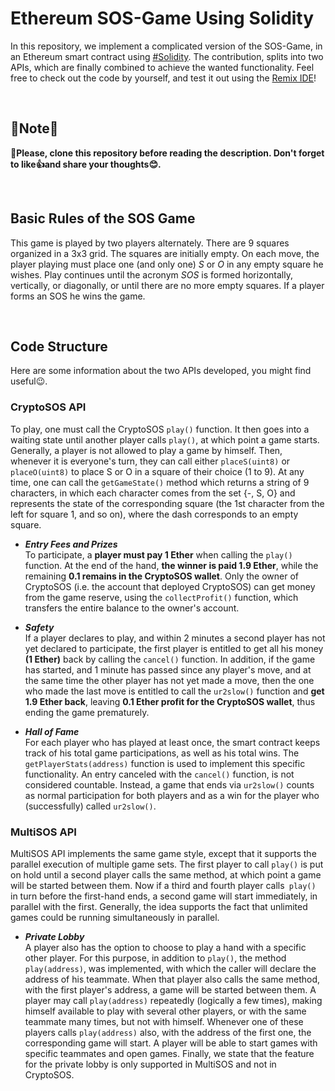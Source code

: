 # Ethereum SOS-Game Using Solidity
In this repository, we implement a complicated version of the SOS-Game, in an Ethereum smart contract using [#Solidity](https://soliditylang.org/). The contribution, splits into two APIs, which are finally combined to achieve the wanted functionality. Feel free to check out the code by yourself, and test it out using the [Remix IDE](https://remix.ethereum.org/)! 

<br>

## 📢Note📢
**🎯Please, clone this repository before reading the description. Don't forget to like👍and share your thoughts😊.**

<br>


## Basic Rules of the SOS Game
This game is played by two players alternately. There are 9 squares organized in a 3x3 grid. The squares are initially empty. On each move, the player playing must place one (and only one) *S* or *O* in any empty square he wishes. Play continues until the acronym *SOS* is formed horizontally, vertically, or diagonally, or until there are no more empty squares. If a player forms an SOS he wins the game.

<br>

## Code Structure
Here are some information about the two APIs developed, you might find useful😉.


### CryptoSOS API
To play, one must call the CryptoSOS ```play()``` function. It then goes into a waiting state until another player calls ```play()```, at which point a game starts. Generally, a player is not allowed to play a game by himself. Then, whenever it is everyone's turn, they can call either ```placeS(uint8)``` or ```placeO(uint8)``` to place S or O in a square of their choice (1 to 9). At any time, one can call the ```getGameState()``` method which returns a string of 9 characters, in which each character comes from the set {-, S, O} and represents the state of the corresponding square (the 1st character from the left for square 1, and so on), where the dash corresponds to an empty square.

- ***Entry Fees and Prizes*** <br>
To participate, a **player must pay 1 Ether** when calling the ```play()``` function. At the end of the hand, **the winner is paid 1.9 Ether**, while the remaining **0.1 remains in the CryptoSOS wallet**. Only the owner of CryptoSOS (i.e. the account that deployed CryptoSOS) can get money from the game reserve, using the ```collectProfit()``` function, which transfers the entire balance to the owner's account.

- ***Safety*** <br>
If a player declares to play, and within 2 minutes a second player has not yet declared to participate, the first player is entitled to get all his money **(1 Ether)** back by calling the ```cancel()``` function. In addition, if the game has started, and 1 minute has passed since any player's move, and at the same time the other player has not yet made a move, then the one who made the last move is entitled to call the ```ur2slow()``` function and **get 1.9 Ether back**, leaving **0.1 Ether profit for the CryptoSOS wallet**, thus ending the game prematurely.

- ***Hall of Fame*** <br>
For each player who has played at least once, the smart contract keeps track of his total game participations, as well as his total wins. The ```getPlayerStats(address)``` function is used to implement this specific functionality. An entry canceled with the ```cancel()``` function, is not considered countable. Instead, a game that ends via ```ur2slow()``` counts as normal participation for both players and as a win for the player who (successfully) called ```ur2slow()```.

### MultiSOS API
MultiSOS API implements the same game style, except that it supports the parallel execution of multiple game sets. The first player to call ```play()``` is put on hold until a second player calls the same method, at which point a game will be started between them. Now if a third and fourth player calls``` play()``` in turn before the first-hand ends, a second game will start immediately, in parallel with the first. Generally, the idea supports the fact that unlimited games could be running simultaneously in parallel.

- ***Private Lobby*** <br>
A player also has the option to choose to play a hand with a specific other player. For this purpose, in addition to ```play()```, the method ```play(address)```, was implemented, with which the caller will declare the address of his teammate. When that player also calls the same method, with the first player's address, a game will be started between them. A player may call ```play(address)``` repeatedly (logically a few times), making himself available to play with several other players, or with the same teammate many times, but not with himself. Whenever one of these players calls ```play(address)``` also, with the address of the first one, the corresponding game will start. A player will be able to start games with specific teammates and open games. Finally, we state that the feature for the private lobby is only supported in MultiSOS and not in CryptoSOS.
